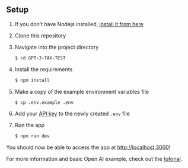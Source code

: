 
## Setup

1. If you don’t have Nodejs installed, [install it from here](https://nodejs.org/en/)

2. Clone this repository

3. Navigate into the project directory

   ```bash
   $ cd GPT-3-TAX-TEST
   ```

4. Install the requirements

   ```bash
   $ npm install
   ```

5. Make a copy of the example environment variables file

   ```bash
   $ cp .env.example .env
   ```

6. Add your [API key](https://beta.openai.com/account/api-keys) to the newly created `.env` file

7. Run the app

   ```bash
   $ npm run dev
   ```

You should now be able to access the app at [http://localhost:3000](http://localhost:3000)! 




For more information and basic Open AI example, check out the [tutorial](https://beta.openai.com/docs/quickstart).
